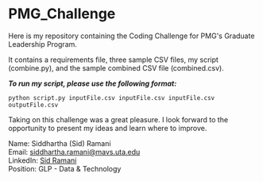 # PMG_Challenge

Here is my repository containing the Coding Challenge for PMG's Graduate Leadership Program.

It contains a requirements file, three sample CSV files, my script (combine.py), and the sample combined CSV file (combined.csv).

***To run my script, please use the following format:*** 
```shell 
python script.py inputFile.csv inputFile.csv inputFile.csv outputFile.csv
```
Taking on this challenge was a great pleasure. I look forward to the opportunity to present my ideas and learn where to improve.

Name: Siddhartha (Sid) Ramani <br>
Email: siddhartha.ramani@mavs.uta.edu <br>
LinkedIn: [Sid Ramani](https://www.linkedin.com/in/sid-ramani/) <br>
Position: GLP - Data & Technology <br>
